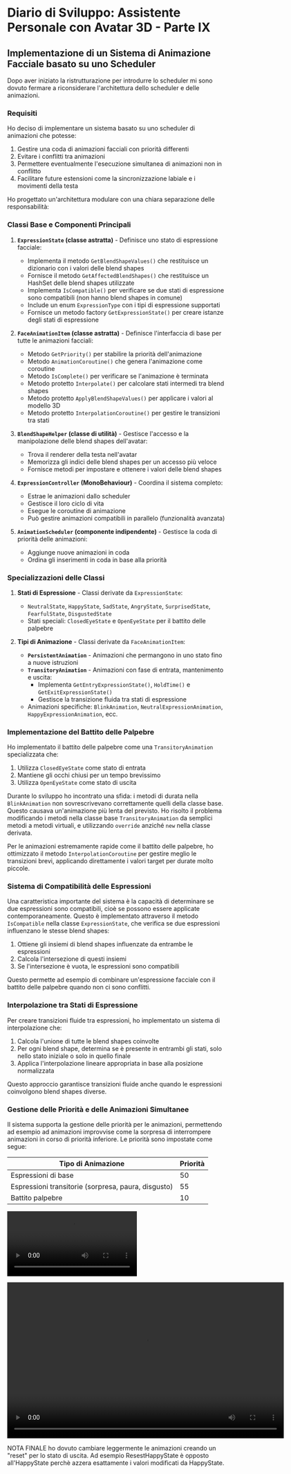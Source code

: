 # Diario di Sviluppo: Assistente Personale con Avatar 3D - Parte IX

## Implementazione di un Sistema di Animazione Facciale basato su uno Scheduler

Dopo aver iniziato la ristrutturazione per introdurre lo scheduler mi sono dovuto fermare a riconsiderare l'architettura dello scheduler e delle animazioni.

### Requisiti

Ho deciso di implementare un sistema basato su uno scheduler di animazioni che potesse:
1. Gestire una coda di animazioni facciali con priorità differenti
2. Evitare i conflitti tra animazioni
3. Permettere eventualmente l'esecuzione simultanea di animazioni non in conflitto
4. Facilitare future estensioni come la sincronizzazione labiale e i movimenti della testa

Ho progettato un'architettura modulare con una chiara separazione delle responsabilità:

### Classi Base e Componenti Principali

1. **`ExpressionState` (classe astratta)** - Definisce uno stato di espressione facciale:
   - Implementa il metodo `GetBlendShapeValues()` che restituisce un dizionario con i valori delle blend shapes
   - Fornisce il metodo `GetAffectedBlendShapes()` che restituisce un HashSet delle blend shapes utilizzate
   - Implementa `IsCompatible()` per verificare se due stati di espressione sono compatibili (non hanno blend shapes in comune)
   - Include un enum `ExpressionType` con i tipi di espressione supportati
   - Fornisce un metodo factory `GetExpressionState()` per creare istanze degli stati di espressione

2. **`FaceAnimationItem` (classe astratta)** - Definisce l'interfaccia di base per tutte le animazioni facciali:
   - Metodo `GetPriority()` per stabilire la priorità dell'animazione
   - Metodo `AnimationCoroutine()` che genera l'animazione come coroutine
   - Metodo `IsComplete()` per verificare se l'animazione è terminata
   - Metodo protetto `Interpolate()` per calcolare stati intermedi tra blend shapes
   - Metodo protetto `ApplyBlendShapeValues()` per applicare i valori al modello 3D
   - Metodo protetto `InterpolationCoroutine()` per gestire le transizioni tra stati

3. **`BlendShapeHelper` (classe di utilità)** - Gestisce l'accesso e la manipolazione delle blend shapes dell'avatar:
   - Trova il renderer della testa nell'avatar
   - Memorizza gli indici delle blend shapes per un accesso più veloce
   - Fornisce metodi per impostare e ottenere i valori delle blend shapes

4. **`ExpressionController` (MonoBehaviour)** - Coordina il sistema completo:
   - Estrae le animazioni dallo scheduler
   - Gestisce il loro ciclo di vita
   - Esegue le coroutine di animazione
   - Può gestire animazioni compatibili in parallelo (funzionalità avanzata)

5. **`AnimationScheduler` (componente indipendente)** - Gestisce la coda di priorità delle animazioni:
   - Aggiunge nuove animazioni in coda
   - Ordina gli inserimenti in coda in base alla priorità

### Specializzazioni delle Classi

1. **Stati di Espressione** - Classi derivate da `ExpressionState`:
   - `NeutralState`, `HappyState`, `SadState`, `AngryState`, `SurprisedState`, `FearfulState`, `DisgustedState`
   - Stati speciali: `ClosedEyeState` e `OpenEyeState` per il battito delle palpebre

2. **Tipi di Animazione** - Classi derivate da `FaceAnimationItem`:
   - **`PersistentAnimation`** - Animazioni che permangono in uno stato fino a nuove istruzioni
   - **`TransitoryAnimation`** - Animazioni con fase di entrata, mantenimento e uscita:
     - Implementa `GetEntryExpressionState()`, `HoldTime()` e `GetExitExpressionState()`
     - Gestisce la transizione fluida tra stati di espressione
   - Animazioni specifiche: `BlinkAnimation`, `NeutralExpressionAnimation`, `HappyExpressionAnimation`, ecc.

### Implementazione del Battito delle Palpebre

Ho implementato il battito delle palpebre come una `TransitoryAnimation` specializzata che:
1. Utilizza `ClosedEyeState` come stato di entrata
2. Mantiene gli occhi chiusi per un tempo brevissimo
3. Utilizza `OpenEyeState` come stato di uscita

Durante lo sviluppo ho incontrato una sfida: i metodi di durata nella `BlinkAnimation` non sovrescrivevano correttamente quelli della classe base. Questo causava un'animazione più lenta del previsto. Ho risolto il problema modificando i metodi nella classe base `TransitoryAnimation` da semplici metodi a metodi virtuali, e utilizzando `override` anziché `new` nella classe derivata.

Per le animazioni estremamente rapide come il battito delle palpebre, ho ottimizzato il metodo `InterpolationCoroutine` per gestire meglio le transizioni brevi, applicando direttamente i valori target per durate molto piccole.

### Sistema di Compatibilità delle Espressioni

Una caratteristica importante del sistema è la capacità di determinare se due espressioni sono compatibili, cioè se possono essere applicate contemporaneamente. Questo è implementato attraverso il metodo `IsCompatible` nella classe `ExpressionState`, che verifica se due espressioni influenzano le stesse blend shapes:

1. Ottiene gli insiemi di blend shapes influenzate da entrambe le espressioni
2. Calcola l'intersezione di questi insiemi
3. Se l'intersezione è vuota, le espressioni sono compatibili

Questo permette ad esempio di combinare un'espressione facciale con il battito delle palpebre quando non ci sono conflitti.

### Interpolazione tra Stati di Espressione

Per creare transizioni fluide tra espressioni, ho implementato un sistema di interpolazione che:
1. Calcola l'unione di tutte le blend shapes coinvolte
2. Per ogni blend shape, determina se è presente in entrambi gli stati, solo nello stato iniziale o solo in quello finale
3. Applica l'interpolazione lineare appropriata in base alla posizione normalizzata

Questo approccio garantisce transizioni fluide anche quando le espressioni coinvolgono blend shapes diverse.

### Gestione delle Priorità e delle Animazioni Simultanee

Il sistema supporta la gestione delle priorità per le animazioni, permettendo ad esempio ad animazioni improvvise come la sorpresa di interrompere animazioni in corso di priorità inferiore. Le priorità sono impostate come segue:

| Tipo di Animazione | Priorità |
|--------------------|----------|
| Espressioni di base | 50 |
| Espressioni transitorie (sorpresa, paura, disgusto) | 55 |
| Battito palpebre | 10 |

![](recording_expressions.mov)

<video width="640" height="360" controls>
       <source src="recording_expressions.mov" type="video/quicktime">
       Your browser does not support the video tag.
</video>

NOTA FINALE
ho dovuto cambiare leggermente le animazioni creando un "reset" per lo stato di uscita. Ad esempio ResestHappyState è opposto all'HappyState perchè azzera esattamente i valori modificati da HappyState.
